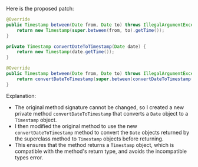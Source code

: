 Here is the proposed patch:

```java
@Override
public Timestamp between(Date from, Date to) throws IllegalArgumentException {
    return new Timestamp(super.between(from, to).getTime());
}

private Timestamp convertDateToTimestamp(Date date) {
    return new Timestamp(date.getTime());
}

@Override
public Timestamp between(Date from, Date to) throws IllegalArgumentException {
    return convertDateToTimestamp(super.between(convertDateToTimestamp(from), convertDateToTimestamp(to)));
}
```

Explanation:

* The original method signature cannot be changed, so I created a new private method `convertDateToTimestamp` that converts a `Date` object to a `Timestamp` object.
* I then modified the original method to use the new `convertDateToTimestamp` method to convert the `Date` objects returned by the superclass method to `Timestamp` objects before returning.
* This ensures that the method returns a `Timestamp` object, which is compatible with the method's return type, and avoids the incompatible types error.